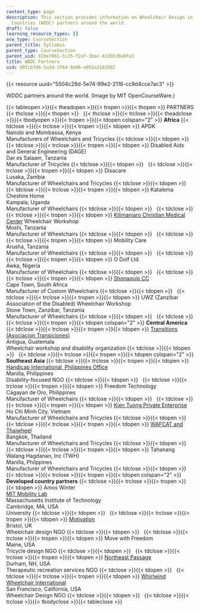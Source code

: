 ```yaml
---
content_type: page
description: This section provides information on Wheelchair Design in Developing
  Countries (WDDC) partners around the world.
draft: false
learning_resource_types: []
ocw_type: CourseSection
parent_title: Syllabus
parent_type: CourseSection
parent_uid: 82be7861-5c25-f2af-3bac-633b530a9fa3
title: WDDC Partners
uid: d0fcb7d6-5a3d-3f64-9a96-e052a3181682
---
```

{{< resource uuid="5504c29d-5e74-99e2-2118-cc9d4cce7ac3" >}}

WDDC partners around the world. (Image by MIT OpenCourseWare.)

{{< tableopen >}}{{< theadopen >}}{{< tropen >}}{{< thopen >}}
PARTNERS
{{< thclose >}}{{< thopen >}}
 
{{< thclose >}}{{< trclose >}}{{< theadclose >}}{{< tbodyopen >}}{{< tropen >}}{{< tdopen colspan="2" >}}
**Africa**
{{< tdclose >}}{{< trclose >}}{{< tropen >}}{{< tdopen >}}
APDK   
Nairobi and Mombassa, Kenya   
Manufacturers of Wheelchairs and Tricycles
{{< tdclose >}}{{< tdopen >}}
 
{{< tdclose >}}{{< trclose >}}{{< tropen >}}{{< tdopen >}}
Disabled Aids and General Engineering (DAGE)   
Dar es Salaam, Tanzania   
Manufacturer of Tricycles
{{< tdclose >}}{{< tdopen >}}
 
{{< tdclose >}}{{< trclose >}}{{< tropen >}}{{< tdopen >}}
Disacare   
Lusaka, Zambia   
Manufacturer of Wheelchairs and Tricycles
{{< tdclose >}}{{< tdopen >}}
 
{{< tdclose >}}{{< trclose >}}{{< tropen >}}{{< tdopen >}}
Katalema Cheshire Home   
Kampala, Uganda   
Manufacturer of Wheelchairs
{{< tdclose >}}{{< tdopen >}}
 
{{< tdclose >}}{{< trclose >}}{{< tropen >}}{{< tdopen >}}
[Kilimanjaro Christian Medical Center](http://www.kcmc.ac.tz/) Wheelchair Workshop   
Moshi, Tanzania   
Manufacturer of Wheelchairs
{{< tdclose >}}{{< tdopen >}}
 
{{< tdclose >}}{{< trclose >}}{{< tropen >}}{{< tdopen >}}
Mobility Care   
Arusha, Tanzania   
Manufacturer of Wheelchairs
{{< tdclose >}}{{< tdopen >}}
 
{{< tdclose >}}{{< trclose >}}{{< tropen >}}{{< tdopen >}}
O Dolf Ltd.   
Awka, Nigeria   
Manufacturer of Wheelchairs
{{< tdclose >}}{{< tdopen >}}
 
{{< tdclose >}}{{< trclose >}}{{< tropen >}}{{< tdopen >}}
[Shonaquip CC](https://shonaquip.co.za/)   
Cape Town, South Africa   
Manufacturer of Custom Wheelchairs
{{< tdclose >}}{{< tdopen >}}
 
{{< tdclose >}}{{< trclose >}}{{< tropen >}}{{< tdopen >}}
UWZ (Zanzibar Association of the Disabled) Wheelchair Workshop   
Stone Town, Zanzibar, Tanzania   
Manufacturer of Wheelchairs
{{< tdclose >}}{{< tdopen >}}
 
{{< tdclose >}}{{< trclose >}}{{< tropen >}}{{< tdopen colspan="2" >}}
**Central America**
{{< tdclose >}}{{< trclose >}}{{< tropen >}}{{< tdopen >}}
[Transitions (Asociacion Transiciones)](http://www.transitionsfoundation.org/)   
Antigua, Guatemala   
Wheelchair workshop and disability organization
{{< tdclose >}}{{< tdopen >}}
 
{{< tdclose >}}{{< trclose >}}{{< tropen >}}{{< tdopen colspan="2" >}}
**Southeast Asia**
{{< tdclose >}}{{< trclose >}}{{< tropen >}}{{< tdopen >}}
[Handicap International, Philippines Office](http://www.handicapinternational.ph/)   
Manilla, Philippines   
Disability-focused NGO
{{< tdclose >}}{{< tdopen >}}
 
{{< tdclose >}}{{< trclose >}}{{< tropen >}}{{< tdopen >}}
Freedom Technology   
Cagayan de Oro, Philippines   
Manufacturer of Wheelchairs
{{< tdclose >}}{{< tdopen >}}
 
{{< tdclose >}}{{< trclose >}}{{< tropen >}}{{< tdopen >}}
[Kien Tuong Private Enterprise](http://kientuong.net/en/home/)   
Ho Chi Minh City, Vietnam   
Manufacturer of Wheelchairs and Tricycles
{{< tdclose >}}{{< tdopen >}}
 
{{< tdclose >}}{{< trclose >}}{{< tropen >}}{{< tdopen >}}
[WAFCAT and Thaiwheel](https://wafcat.or.th/site/index)   
Bangkok, Thailand   
Manufacturer of Wheelchairs and Tricycles
{{< tdclose >}}{{< tdopen >}}
 
{{< tdclose >}}{{< trclose >}}{{< tropen >}}{{< tdopen >}}
Tahanang Walang Hagdanan, Inc (TWH)   
Manilla, Philppines   
Manufacturer of Wheelchairs and Tricycles
{{< tdclose >}}{{< tdopen >}}
 
{{< tdclose >}}{{< trclose >}}{{< tropen >}}{{< tdopen colspan="2" >}}
**Developed country partners**
{{< tdclose >}}{{< trclose >}}{{< tropen >}}{{< tdopen >}}
Amos Winter   
[MIT Mobility Lab](https://mobility.mit.edu/)   
Massachusetts Institute of Technology   
Cambridge, MA, USA   
University
{{< tdclose >}}{{< tdopen >}}
 
{{< tdclose >}}{{< trclose >}}{{< tropen >}}{{< tdopen >}}
[Motivation](http://www.motivation.org.uk/)   
Bristol, UK   
Wheelchair design NGO
{{< tdclose >}}{{< tdopen >}}
 
{{< tdclose >}}{{< trclose >}}{{< tropen >}}{{< tdopen >}}
Move with Freedom   
Maine, USA   
Tricycle design NGO
{{< tdclose >}}{{< tdopen >}}
 
{{< tdclose >}}{{< trclose >}}{{< tropen >}}{{< tdopen >}}
[Northeast Passage](http://www.nepassage.org/)   
Durham, NH, USA   
Therapeutic recreation services NGO
{{< tdclose >}}{{< tdopen >}}
 
{{< tdclose >}}{{< trclose >}}{{< tropen >}}{{< tdopen >}}
[Whirlwind Wheelchair International](https://whirlwindwheelchair.org)   
San Francisco, California, USA   
Wheelchair Design NGO
{{< tdclose >}}{{< tdopen >}}
 
{{< tdclose >}}{{< trclose >}}{{< tbodyclose >}}{{< tableclose >}}